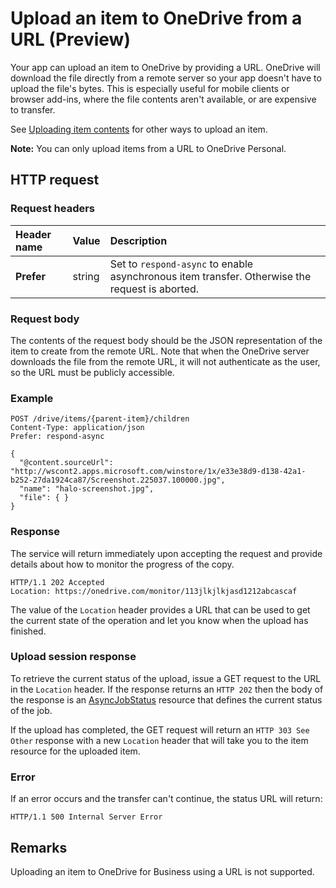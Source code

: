 # Upload an item to OneDrive from a URL (Preview)

Your app can upload an item to OneDrive by providing a URL. OneDrive will
download the file directly from a remote server so your app doesn't have to
upload the file's bytes. This is especially useful for mobile clients or browser
add-ins, where the file contents aren't available, or are expensive to transfer.

See [Uploading item contents](upload.md) for other ways to upload an item.

**Note:** You can only upload items from a URL to OneDrive Personal.

## HTTP request

### Request headers

| Header name   | Value  | Description                                                                                    |
|:--------------|:-------|:-----------------------------------------------------------------------------------------------|
| **Prefer**    | string | Set to `respond-async` to enable asynchronous item transfer. Otherwise the request is aborted. |

### Request body
The contents of the request body should be the JSON representation of the item
to create from the remote URL. Note that when the OneDrive server downloads the file
from the remote URL, it will not authenticate as the user, so the URL must be
publicly accessible.

### Example

<!-- { "blockType": "request", "name": "upload-from-url", "scopes": "files.readwrite service.onedrive" } -->
```
POST /drive/items/{parent-item}/children
Content-Type: application/json
Prefer: respond-async

{
  "@content.sourceUrl": "http://wscont2.apps.microsoft.com/winstore/1x/e33e38d9-d138-42a1-b252-27da1924ca87/Screenshot.225037.100000.jpg",
  "name": "halo-screenshot.jpg",
  "file": { }
}
```

### Response

The service will return immediately upon accepting the request and provide
details about how to monitor the progress of the copy.

<!-- { "blockType": "response" } -->
```http
HTTP/1.1 202 Accepted
Location: https://onedrive.com/monitor/113jlkjlkjasd1212abcascaf
```

The value of the `Location` header provides a URL that can be used to get
the current state of the operation and let you know when the upload has finished.

### Upload session response
To retrieve the current status of the upload, issue a GET request to the URL
in the `Location` header. If the response returns an `HTTP 202` then the
body of the response is an [AsyncJobStatus](../resources/asyncJobStatus.md)
resource that defines the current status of the job.

If the upload has completed, the GET request will return an `HTTP 303 See Other`
response with a new `Location` header that will take you to the item resource for
the uploaded item.


### Error
If an error occurs and the transfer can't continue, the status URL will return:

```http
HTTP/1.1 500 Internal Server Error
```

## Remarks

Uploading an item to OneDrive for Business using a URL is not supported.

[item-resource]: ../resources/item.md

<!-- {
  "type": "#page.annotation",
  "description": "Upload a file to OneDrive from a URL",
  "keywords": "upload, upload from url",
  "section": "documentation"
} -->
